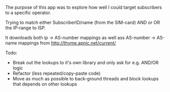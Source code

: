 The purpose of this app was to explore how well I could target subscribers to a specific operator.

Trying to match either SubscriberID/name (from the SIM-card) AND or OR the IP-range to ISP.

It downloads both ip -> AS-number mappings as well ass AS-number -> AS-name mappings from http://thyme.apnic.net/current/


Todo:
* Break out the lookups to it's own library and only ask for e.g. AND/OR logic
* Refactor (less repeated/copy-paste code)
* Move as much as possible to back-ground threads and block lookups that depends on other lookups
